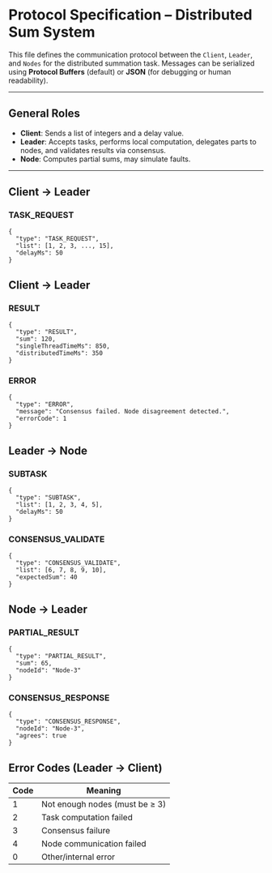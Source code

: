# Protocol Specification – Distributed Sum System

This file defines the communication protocol between the `Client`, `Leader`, and `Nodes` for the distributed summation task. Messages can be serialized using **Protocol Buffers** (default) or **JSON** (for debugging or human readability).

---

## General Roles

- **Client**: Sends a list of integers and a delay value.
- **Leader**: Accepts tasks, performs local computation, delegates parts to nodes, and validates results via consensus.
- **Node**: Computes partial sums, may simulate faults.

---

## Client → Leader

### TASK_REQUEST
```
{
  "type": "TASK_REQUEST",
  "list": [1, 2, 3, ..., 15],
  "delayMs": 50
}
```

## Client → Leader

### RESULT
```
{
  "type": "RESULT",
  "sum": 120,
  "singleThreadTimeMs": 850,
  "distributedTimeMs": 350
}
```

### ERROR
```
{
  "type": "ERROR",
  "message": "Consensus failed. Node disagreement detected.",
  "errorCode": 1
}
```

## Leader → Node

### SUBTASK
```
{
  "type": "SUBTASK",
  "list": [1, 2, 3, 4, 5],
  "delayMs": 50
}
```

### CONSENSUS_VALIDATE
```
{
  "type": "CONSENSUS_VALIDATE",
  "list": [6, 7, 8, 9, 10],
  "expectedSum": 40
}
```

## Node → Leader

### PARTIAL_RESULT
```
{
  "type": "PARTIAL_RESULT",
  "sum": 65,
  "nodeId": "Node-3"
}
```

### CONSENSUS_RESPONSE
```
{
  "type": "CONSENSUS_RESPONSE",
  "nodeId": "Node-3",
  "agrees": true
}
```

## Error Codes (Leader → Client)
| Code | Meaning                        |
|------|--------------------------------|
| 1    | Not enough nodes (must be ≥ 3) |
| 2    | Task computation failed        |
| 3    | Consensus failure              |
| 4    | Node communication failed      |
| 0    | Other/internal error           |